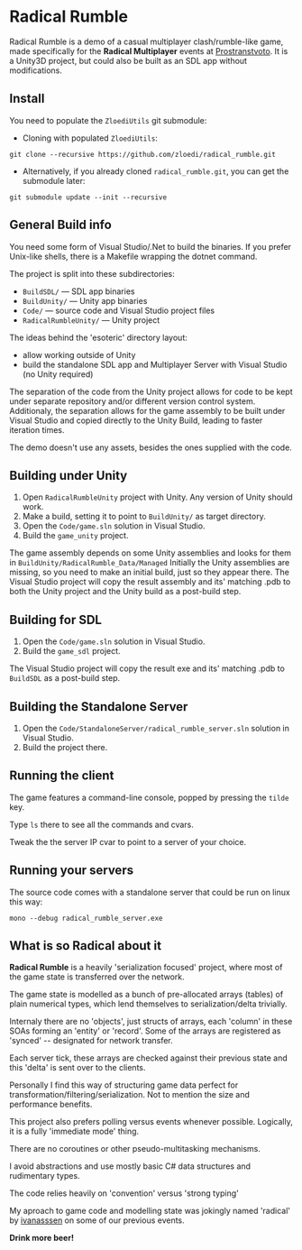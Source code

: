# Radical Rumble

Radical Rumble is a demo of a casual multiplayer clash/rumble-like game, made specifically for the
**Radical Multiplayer** events at [Prostranstvoto].
It is a Unity3D project, but could also be built as an SDL app without modifications.

[Prostranstvoto]: https://prostranstvoto.bg

## Install
You need to populate the `ZloediUtils` git submodule:

* Cloning with populated `ZloediUtils`:

`git clone --recursive https://github.com/zloedi/radical_rumble.git`
* Alternatively, if you already cloned `radical_rumble.git`, you can get the submodule later:

`git submodule update --init --recursive`

## General Build info
You need some form of Visual Studio/.Net to build the binaries.
If you prefer Unix-like shells, there is a Makefile wrapping the dotnet command.

The project is split into these subdirectories:
* `BuildSDL/` — SDL app binaries
* `BuildUnity/` — Unity app binaries
* `Code/` — source code and Visual Studio project files
* `RadicalRumbleUnity/` — Unity project


The ideas behind the 'esoteric' directory layout:
* allow working outside of Unity
* build the standalone SDL app and Multiplayer Server with Visual Studio (no Unity required)

The separation of the code from the Unity project allows for code to be kept under separate
repository and/or different version control system.
Additionaly, the separation allows for the game assembly to be built under Visual Studio and copied
directly to the Unity Build, leading to faster iteration times.

The demo doesn't use any assets, besides the ones supplied with the code.

## Building under Unity

1. Open `RadicalRumbleUnity` project with Unity. Any version of Unity should work.
2. Make a build, setting it to point to `BuildUnity/` as target directory.
3. Open the `Code/game.sln` solution in Visual Studio.
4. Build the `game_unity` project. 

The game assembly depends on some Unity assemblies and looks for them in `BuildUnity/RadicalRumble_Data/Managed`
Initially the Unity assemblies are missing, so you need to make an initial build, just so they
appear there.
The Visual Studio project will copy the result assembly and its' matching .pdb to both the Unity
project and the Unity build as a post-build step.

## Building for SDL

1. Open the `Code/game.sln` solution in Visual Studio.
2. Build the `game_sdl` project. 

The Visual Studio project will copy the result exe and its' matching .pdb to `BuildSDL` as a
post-build step.

## Building the Standalone Server

1. Open the `Code/StandaloneServer/radical_rumble_server.sln` solution in Visual Studio.
2. Build the project there.

## Running the client

The game features a command-line console, popped by pressing the `tilde` key.

Type `ls` there to see all the commands and cvars.

Tweak the the server IP cvar to point to a server of your choice.

## Running your servers

The source code comes with a standalone server that could be run on linux this way:

`mono --debug radical_rumble_server.exe`

## What is so Radical about it

**Radical Rumble** is a heavily 'serialization focused' project, where most of the game state is
transferred over the network.

The game state is modelled as a bunch of pre-allocated arrays (tables) of plain numerical types,
which lend themselves to serialization/delta trivially.

Internaly there are no 'objects', just structs of arrays, each 'column' in these SOAs forming an
'entity' or 'record'.
Some of the arrays are registered as 'synced' -- designated for network transfer.

Each server tick, these arrays are checked against their previous state and this 'delta' is sent
over to the clients.

Personally I find this way of structuring game data perfect for transformation/filtering/serialization.
Not to mention the size and performance benefits.

This project also prefers polling versus events whenever possible.
Logically, it is a fully 'immediate mode' thing.

There are no coroutines or other pseudo-multitasking mechanisms.

I avoid abstractions and use mostly basic C# data structures and rudimentary types.

The code relies heavily on 'convention' versus 'strong typing'

My aproach to game code and modelling state was jokingly named 'radical' by [ivanasssen] on some of our previous events.

**Drink more beer!**

[ivanasssen]: https://github.com/ivanassen
